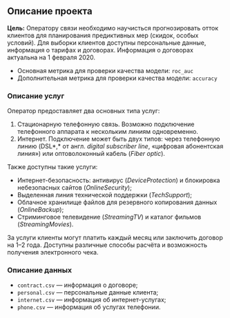## Описание проекта

**Цель:** Оператору связи необходимо научисться прогнозировать отток клиентов для планирования предиктивных мер (скидок, особых условий).
Для выборки клиентов доступны персональные данные, информация о тарифах и договорах.
Информация о договорах актуальна на 1 февраля 2020.

* Основная метрика для проверки качества модели: `roc_auc`
* Дополнительная метрика для проверки качества модели: `accuracy`


### Описание услуг

Оператор предоставляет два основных типа услуг: 

1. Стационарную телефонную связь. Возможно подключение телефонного аппарата к нескольким линиям одновременно.
2. Интернет. Подключение может быть двух типов: через телефонную линию (DSL*,* от англ. *digital subscriber line*, «цифровая абонентская линия») или оптоволоконный кабель (*Fiber optic*).  

Также доступны такие услуги:

- Интернет-безопасность: антивирус (*DeviceProtection*) и блокировка небезопасных сайтов (*OnlineSecurity*);
- Выделенная линия технической поддержки (*TechSupport*);
- Облачное хранилище файлов для резервного копирования данных (*OnlineBackup*);
- Стриминговое телевидение (*StreamingTV*) и каталог фильмов (*StreamingMovies*).

За услуги клиенты могут платить каждый месяц или заключить договор на 1–2 года. Доступны различные способы расчёта и возможность получения электронного чека.


### Описание данных
* `contract.csv` — информация о договоре;
* `personal.csv` — персональные данные клиента;
* `internet.csv` — информация об интернет-услугах;
* `phone.csv` — информация об услугах телефонии.

